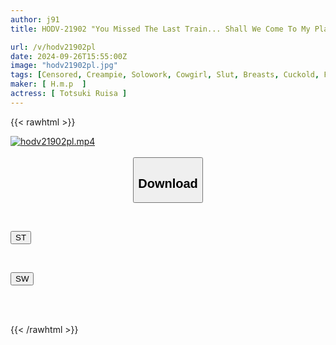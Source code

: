 ```yaml
---
author: j91
title: HODV-21902 "You Missed The Last Train... Shall We Come To My Place Then?" I Missed The Last Train So I Stayed The Night At My Female Boss's House While Her Husband Was Away On A Business Trip. She Seduced Me And I Was So Excited That I Kept Fucking Her Until The Morning Ruisa Tsukizuki

url: /v/hodv21902pl
date: 2024-09-26T15:55:00Z
image: "hodv21902pl.jpg"
tags: [Censored, Creampie, Solowork, Cowgirl, Slut, Breasts, Cuckold, Female Boss	]
maker: [ H.m.p  ]
actress: [ Totsuki Ruisa ]
---
```



{{< rawhtml >}}

<div class="video" data-videoid="86XWYBorWWhXXB">
    <a href="javascript:;">
        <img src="/v/hodv21902pl/hodv21902pl.jpg" width="WIDTH" height="HEIGHT" alt="hodv21902pl.mp4" loading="lazy">
    </a>
</div>

<script type="text/javascript" src="https://j91.asia/asset/on-demand-st.js"></script>

<br>
  <link rel="stylesheet" href="https://j91.asia/asset/bs5.css">
  
  <center>
  <button class="btn btn-primary" type="button" data-bs-toggle="collapse" data-bs-target=".multi-collapse" aria-expanded="false" aria-controls="multiCollapseExample1 multiCollapseExample2"><h2>Download</h2></button></center>
</p>
<div class="row">
  <div class="col">
    <div class="collapse multi-collapse" id="multiCollapseExample1">
      <div class="card card-body">
	      	      <br>
<div class="buttons">  
<p><a href="/v/hodv21902pl/st.html" target="_blank"><button class="btn-hover color-3"><i class="fa fa-download"></i> ST</button></a></p></div>
    </div>
  </div>
</div>
  <div class="col">
    <div class="collapse multi-collapse" id="multiCollapseExample2">
      <div class="card card-body">
	      <br>
<div class="buttons">
<p><a href="/v/hodv21902pl/sw.html" target="_blank"><button class="btn-hover color-2"><i class="fa fa-download"></i> SW</button></a></p></div>
<br><br>
      </div>
    </div>
  </div>
</div>

{{< /rawhtml >}}